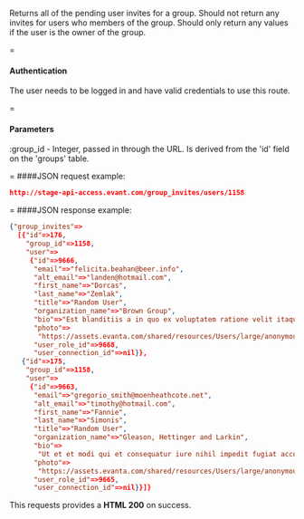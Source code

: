<!-- --- title: GET /group_invites/users/:group_id -->

Returns all of the pending user invites for a group. Should not return any invites for users who members of the group. Should only return any values if the user is the owner of the group.

=
#### Authentication

The user needs to be logged in and have valid credentials to use this route.

=
#### Parameters

:group_id - Integer, passed in through the URL. Is derived from the 'id' field on the 'groups' table.

=
####JSON request example:
```json
http://stage-api-access.evant.com/group_invites/users/1158
```

=
####JSON response example:

```json
{"group_invites"=>
  [{"id"=>176,
    "group_id"=>1158,
    "user"=>
     {"id"=>9666,
      "email"=>"felicita.beahan@beer.info",
      "alt_email"=>"landen@hotmail.com",
      "first_name"=>"Dorcas",
      "last_name"=>"Zemlak",
      "title"=>"Random User",
      "organization_name"=>"Brown Group",
      "bio"=>"Est blanditiis a in quo ex voluptatem ratione velit itaque.",
      "photo"=>
       "https://assets.evanta.com/shared/resources/Users/large/anonymous.jpg",
      "user_role_id"=>9668,
      "user_connection_id"=>nil}},
   {"id"=>175,
    "group_id"=>1158,
    "user"=>
     {"id"=>9663,
      "email"=>"gregorio_smith@moenheathcote.net",
      "alt_email"=>"timothy@hotmail.com",
      "first_name"=>"Fannie",
      "last_name"=>"Simonis",
      "title"=>"Random User",
      "organization_name"=>"Gleason, Hettinger and Larkin",
      "bio"=>
       "Ut et et modi qui et consequatur iure nihil impedit fugiat accusantium sit.",
      "photo"=>
       "https://assets.evanta.com/shared/resources/Users/large/anonymous.jpg",
      "user_role_id"=>9665,
      "user_connection_id"=>nil}}]}
```

This requests provides a <strong>HTML 200</strong> on success.